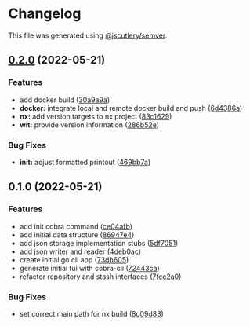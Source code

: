 # Changelog

This file was generated using [@jscutlery/semver](https://github.com/jscutlery/semver).

## [0.2.0](https://github.com/TheDonDope/wit/compare/wit-0.1.0...wit-0.2.0) (2022-05-21)


### Features

* add docker build ([30a9a9a](https://github.com/TheDonDope/wit/commit/30a9a9a08e2121b6fa0c63c21e3f45bc3beb93c6))
* **docker:** integrate local and remote docker build and push ([6d4386a](https://github.com/TheDonDope/wit/commit/6d4386ab5d4431111b37423568e4c6e9e46b9d9e))
* **nx:** add version targets to nx project ([83c1629](https://github.com/TheDonDope/wit/commit/83c16296a6bc74ba5c48b651117cc2a72e7e849c))
* **wit:** provide version information ([286b52e](https://github.com/TheDonDope/wit/commit/286b52e95e9aa45e3d884339557e687716081371))


### Bug Fixes

* **init:** adjust formatted printout ([469bb7a](https://github.com/TheDonDope/wit/commit/469bb7abbbc7c320589d914f78f8458189c199e0))

## 0.1.0 (2022-05-21)


### Features

* add init cobra command ([ce04afb](https://github.com/TheDonDope/wit/commit/ce04afbf34a74b057f8fbe8b47cc2977ef8eb3d1))
* add initial data structure ([86947e4](https://github.com/TheDonDope/wit/commit/86947e4acec4bb89d1f5eab5b0dcde86d0cf23d8))
* add json storage implementation stubs ([5df7051](https://github.com/TheDonDope/wit/commit/5df7051597f172cd5a40ad9264a44f22168d39f8))
* add json writer and reader ([4deb0ac](https://github.com/TheDonDope/wit/commit/4deb0ac1d9122687c9cef83b197be2e1a21dc0e9))
* create initial go cli app ([73db605](https://github.com/TheDonDope/wit/commit/73db605f88cfc225763b0d23ed0dda58ee41344d))
* generate initial tui with cobra-cli ([72443ca](https://github.com/TheDonDope/wit/commit/72443cabb8dd9ece06462da698990784b78f8d18))
* refactor repository and stash interfaces ([7fcc2a0](https://github.com/TheDonDope/wit/commit/7fcc2a09e2873da847ddedf0e5ddfaed6b8b515a))


### Bug Fixes

* set correct main path for nx build ([8c09d83](https://github.com/TheDonDope/wit/commit/8c09d83d622cd50b677446d573c3bb09d83e694b))
